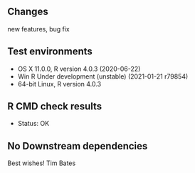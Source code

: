 ## Changes
new features, bug fix

## Test environments
* OS X 11.0.0, R version 4.0.3 (2020-06-22)
* Win R Under development (unstable) (2021-01-21 r79854)
* 64-bit Linux, R version 4.0.3

## R CMD check results
* Status: OK

## No Downstream dependencies

Best wishes!
Tim Bates
